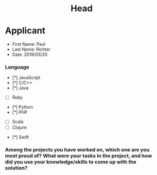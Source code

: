 <h1 align="center">Head</h1>

# Applicant

- First Name: Paul
- Last Name: Richter
- Date: 2019/03/20

### Language

- [*] JavaScript
- [*] C/C++
- [*] Java
- [ ] Ruby
- [*] Python
- [*] PHP
- [ ] Scala
- [ ] Clojure
- [*] Swift

### Among the projects you have worked on, which one are you most proud of? What were your tasks in the project, and how did you use your knowledge/skills to come up with the solution?

<Your response>


